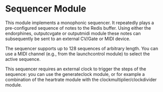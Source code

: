 # Sequencer Module

This module implements a monophonic sequencer. It repeatedly plays a pre-configured sequence of notes to the Redis buffer. Using either the endorphines, outputcvgate or outputmidi module these notes can subsequently be sent to an external CV/Gate or MIDI device.

The sequencer supports up to 128 sequences of arbitrary length. You can use a MIDI channel (e.g., from the launchcontrol module) to select the active sequence.

This sequencer requires an external clock to trigger the steps of the sequence: you can use the generateclock module, or for example a combination of the heartrate module with the clockmultiplier/clockdivider module.
